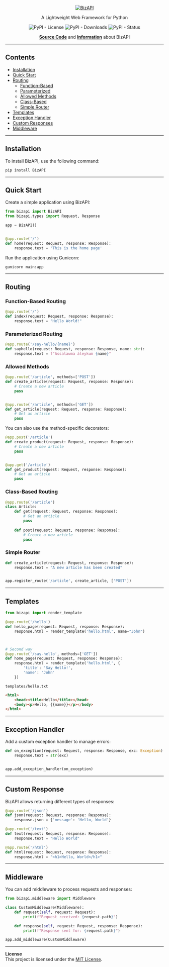 <p align="center">
  <a href="https://telegra.ph/BizAPI-10-18"><img src="https://raw.githubusercontent.com/turdibekjumabaev/turdibekjumabaev/refs/heads/main/host/Logo%20BizApi%20Black.png" alt="BizAPI"></a>
</p>

<p align="center">A Lightweight Web Framework for Python</p>

<p align="center">
    <img alt="PyPI - License" src="https://img.shields.io/pypi/l/BizAPI">
    <img alt="PyPI - Downloads" src="https://img.shields.io/pypi/dm/BizAPI">
    <img alt="PyPI - Status" src="https://img.shields.io/pypi/status/BizAPI">
</p>
<p align="center">
    <a href="https://github.com/turdibekjumabaev/bizapi" target="_blank"><b>Source Code</b></a> and <a href="https://telegra.ph/BizAPI-10-18" target="_blank"><b>Information</b></a> about BizAPI
</p>

---

## Contents

  * [Installation](#installation)
  * [Quick Start](#quick-start)
  * [Routing](#routing)
    * [Function-Based](#function-based-routing)
    * [Parameterized](#parameterized-routing)
    * [Allowed Methods](#allowed-methods)
    * [Class-Based](#class-based-routing)
    * [Simple Router](#simple-router)
  * [Templates](#templates)
  * [Exception Handler](#exception-handler)
  * [Custom Responses](#custom-response)
  * [Middleware](#middleware)

---

## Installation

To install BizAPI, use the following command:
```
pip install BizAPI
```

---

## Quick Start
Create a simple application using BizAPI:
````python
from bizapi import BizAPI
from bizapi.types import Request, Response

app = BizAPI()


@app.route('/')
def home(request: Request, response: Response):
    response.text = 'This is the home page'

````
Run the application using Gunicorn:
````shell
gunicorn main:app
````

---
## Routing
### Function-Based Routing
```python
@app.route('/')
def index(request: Request, response: Response):
    response.text = "Hello World!"
```

### Parameterized Routing
```python
@app.route('/say-hello/{name}')
def sayhello(request: Request, response: Response, name: str):
    response.text = f"Assalawma áleykum {name}"
```

### Allowed Methods
```python
@app.route('/article', methods=['POST'])
def create_article(request: Request, response: Response):
    # Create a new article
    pass


@app.route('/article', methods=['GET'])
def get_article(request: Request, response: Response):
    # Get an article
    pass
```

You can also use the method-specific decorators:
```python
@app.post('/article')
def create_product(request: Request, response: Response):
    # Create a new article
    pass


@app.get('/article')
def get_product(request: Request, response: Response):
    # Get an article
    pass
```

### Class-Based Routing
```python
@app.route('/article')
class Article:
    def get(request: Request, response: Response):
        # Get an article
        pass
    
    def post(request: Request, response: Response):
        # Create a new article
        pass
```

### Simple Router
```python
def create_article(request: Request, response: Response):
    response.text = "A new article has been created"


app.register_route('/article', create_article, ['POST'])
```

---

## Templates

```python
from bizapi import render_template

@app.route('/hello')
def hello_page(request: Request, response: Response):
    response.html = render_template('hello.html', name="John")



# Second way
@app.route('/say-hello', methods=['GET'])
def home_page(request: Request, response: Response):
    response.html = render_template('hello.html', {
        'title': 'Say Hello!',
        'name': 'John'
    })
```

`templates/hello.txt`
```html
<html>
    <head><title>Hello</title></head>
    <body><p>Hello, {{name}}</p></body>
</html>
```

---

## Exception Handler
Add a custom exception handler to manage errors:
```python
def on_exception(request: Request, response: Response, exc: Exception):
    response.text = str(exc)


app.add_exception_handler(on_exception)
```

---

## Custom Response
BizAPI allows returning different types of responses:
```python
@app.route('/json')
def json(request: Request, response: Response):
    response.json = {'message': 'Hello, World'}
```
```python
@app.route('/text')
def text(request: Request, response: Response):
    response.text = "Hello World"
```
```python
@app.route('/html')
def html(request: Request, response: Response):
    response.html = "<h1>Hello, World</h1>"
```

---

## Middleware
You can add middleware to process requests and responses:
```python
from bizapi.middleware import Middleware

class CustomMiddleware(Middleware):
    def request(self, request: Request):
        print(f"Request received: {request.path}")

    def response(self, request: Request, response: Response):
        print(f"Response sent for: {request.path}")

app.add_middleware(CustomMiddleware)

```

---

**License**  
This project is licensed under the [MIT License](https://opensource.org/license/mit).
